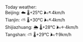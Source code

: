 Today weather:  
Beijing: ☁️   🌡️+25°C 🌬️↖4km/h  
Tianjin: ⛅️  🌡️+30°C 🌬️↖4km/h  
Shijiazhuang: 🌦   🌡️+28°C 🌬️←4km/h  
Tangshan: ⛅️  🌡️+29°C 🌬️↑9km/h  
